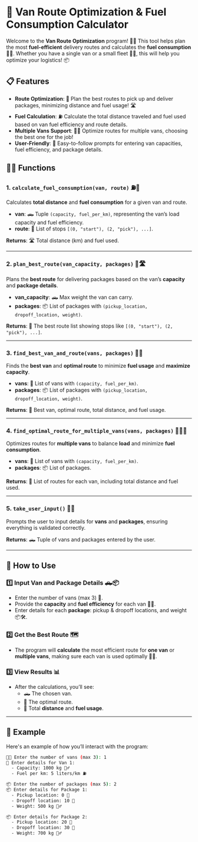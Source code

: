 # 🚚 Van Route Optimization & Fuel Consumption Calculator

Welcome to the **Van Route Optimization** program! 🚐💨 This tool helps plan the most **fuel-efficient** delivery routes and calculates the **fuel consumption** 🚗💧. Whether you have a single van or a small fleet 🚚🚚, this will help you optimize your logistics! 📦

## 📋 Features

- **Route Optimization**: 📍 Plan the best routes to pick up and deliver packages, minimizing distance and fuel usage! 🛣️
- **Fuel Calculation**: ⛽ Calculate the total distance traveled and fuel used based on van fuel efficiency and route details. 
- **Multiple Vans Support**: 🚐🚐 Optimize routes for multiple vans, choosing the best one for the job! 
- **User-Friendly**: 📝 Easy-to-follow prompts for entering van capacities, fuel efficiency, and package details.

## 🧑‍💻 Functions

### 1. `calculate_fuel_consumption(van, route)` ⛽📏
Calculates **total distance** and **fuel consumption** for a given van and route.
- **van**: 🛻 Tuple `(capacity, fuel_per_km)`, representing the van’s load capacity and fuel efficiency.
- **route**: 📍 List of stops `[(0, "start"), (2, "pick"), ...]`.

**Returns**: 🛣️ Total distance (km) and fuel used.

---

### 2. `plan_best_route(van_capacity, packages)` 📍🛣️
Plans the **best route** for delivering packages based on the van’s **capacity** and **package details**.
- **van_capacity**: 🛻 Max weight the van can carry.
- **packages**: 📦 List of packages with `(pickup_location, dropoff_location, weight)`.

**Returns**: 📍 The best route list showing stops like `[(0, "start"), (2, "pick"), ...]`.

---

### 3. `find_best_van_and_route(vans, packages)` 🚐💨
Finds the **best van** and **optimal route** to minimize **fuel usage** and **maximize capacity**.
- **vans**: 🚚 List of vans with `(capacity, fuel_per_km)`.
- **packages**: 📦 List of packages with `(pickup_location, dropoff_location, weight)`.

**Returns**: 🚐 Best van, optimal route, total distance, and fuel usage.

---

### 4. `find_optimal_route_for_multiple_vans(vans, packages)` 🚐🚐💨
Optimizes routes for **multiple vans** to balance **load** and minimize **fuel consumption**.
- **vans**: 🚚 List of vans with `(capacity, fuel_per_km)`.
- **packages**: 📦 List of packages.

**Returns**: 📍 List of routes for each van, including total distance and fuel used.

---

### 5. `take_user_input()` 📝💡
Prompts the user to input details for **vans** and **packages**, ensuring everything is validated correctly. 

**Returns**: 🛻 Tuple of vans and packages entered by the user.

---

## 🚀 How to Use

### 1️⃣ Input Van and Package Details 🛻📦

- Enter the number of vans (max 3) 🚐.
- Provide the **capacity** and **fuel efficiency** for each van 🚚💨.
- Enter details for each **package**: pickup & dropoff locations, and weight 📦🛠️.

### 2️⃣ Get the Best Route 🗺️

- The program will **calculate** the most efficient route for **one van** or **multiple vans**, making sure each van is used optimally 🚐💡.

### 3️⃣ View Results 📊

- After the calculations, you’ll see:
  - 🛻 The chosen van.
  - 📍 The optimal route.
  - 🚗 Total **distance** and **fuel usage**.

---

## 🔧 Example

Here's an example of how you’ll interact with the program:

```bash
👨‍💻 Enter the number of vans (max 3): 1
🚐 Enter details for Van 1:
  - Capacity: 1000 kg 🏋️‍♂️
  - Fuel per km: 5 liters/km ⛽

📦 Enter the number of packages (max 5): 2
📦 Enter details for Package 1:
  - Pickup location: 0 📍
  - Dropoff location: 10 📍
  - Weight: 500 kg 🏋️‍♂️

📦 Enter details for Package 2:
  - Pickup location: 20 📍
  - Dropoff location: 30 📍
  - Weight: 700 kg 🏋️‍♂️
